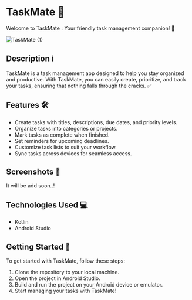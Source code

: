 # TaskMate 📝

Welcome to TaskMate : Your friendly task management companion! 🚀

![TaskMate (1)](https://github.com/IsharaKumarage/TaskMate/assets/121053544/8d029bf3-849d-448b-9ab9-eff9b82d8197)


## Description ℹ️

TaskMate is a task management app designed to help you stay organized and productive. With TaskMate, you can easily create, prioritize, and track your tasks, ensuring that nothing falls through the cracks. ✅

## Features 🛠️

- Create tasks with titles, descriptions, due dates, and priority levels.
- Organize tasks into categories or projects.
- Mark tasks as complete when finished.
- Set reminders for upcoming deadlines.
- Customize task lists to suit your workflow.
- Sync tasks across devices for seamless access.

## Screenshots 📱

It will be add soon..!

## Technologies Used 💻

- Kotlin
- Android Studio

## Getting Started 🚀

To get started with TaskMate, follow these steps:

1. Clone the repository to your local machine.
2. Open the project in Android Studio.
3. Build and run the project on your Android device or emulator.
4. Start managing your tasks with TaskMate!
